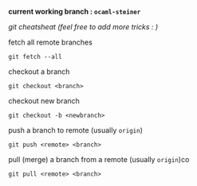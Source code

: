 **current working branch : `ocaml-steiner`**

*git cheatsheat (feel free to add more tricks : )*

fetch all remote branches
```
git fetch --all
```

checkout a branch
```
git checkout <branch>
```

checkout new branch
```
git checkout -b <newbranch>
```

push a branch to remote (usually `origin`)
```
git push <remote> <branch>
```

pull (merge) a branch from a remote (usually `origin`)co
```
git pull <remote> <branch>
```
